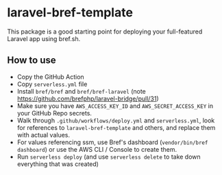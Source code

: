 # laravel-bref-template

This package is a good starting point for deploying your full-featured Laravel app using bref.sh.

## How to use

- Copy the GitHub Action
- Copy `serverless.yml` file
- Install `bref/bref` and `bref/bref-laravel` (note https://github.com/brefphp/laravel-bridge/pull/31)
- Make sure you have `AWS_ACCESS_KEY_ID` and `AWS_SECRET_ACCESS_KEY` in your GitHub Repo secrets.
- Walk through `.github/workflows/deploy.yml` and `serverless.yml`, look for references to `laravel-bref-template` and
  others, and replace them with actual values.
- For values referencing ssm, use Bref's dashboard (`vendor/bin/bref dashboard`) or use the AWS CLI / Console to create
  them.
- Run `serverless deploy` (and use `serverless delete` to take down everything that was created)
